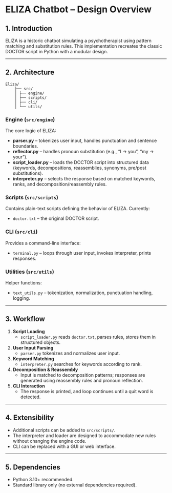 # ELIZA Chatbot – Design Overview

## 1. Introduction

ELIZA is a historic chatbot simulating a psychotherapist using pattern matching and substitution rules. This implementation recreates the classic DOCTOR script in Python with a modular design.

---

## 2. Architecture

```text
Eliza/
    ├── src/
    │ ├── engine/
    │ ├── scripts/
    │ ├── cli/
    │ └── utils/
```

### Engine (`src/engine`)

The core logic of ELIZA:

- **parser.py** – tokenizes user input, handles punctuation and sentence boundaries.
- **reflector.py** – handles pronoun substitution (e.g., “I → you”, “my → your”).
- **script_loader.py** – loads the DOCTOR script into structured data (keywords, decompositions, reassemblies, synonyms, pre/post substitutions).
- **interpreter.py** – selects the response based on matched keywords, ranks, and decomposition/reassembly rules.

### Scripts (`src/scripts`)

Contains plain-text scripts defining the behavior of ELIZA. Currently:

- `doctor.txt` – the original DOCTOR script.

### CLI (`src/cli`)

Provides a command-line interface:

- `terminal.py` – loops through user input, invokes interpreter, prints responses.

### Utilities (`src/utils`)

Helper functions:

- `text_utils.py` – tokenization, normalization, punctuation handling, logging.

---

## 3. Workflow

1. **Script Loading**
   - `script_loader.py` reads `doctor.txt`, parses rules, stores them in structured objects.
2. **User Input Parsing**
   - `parser.py` tokenizes and normalizes user input.
3. **Keyword Matching**
   - `interpreter.py` searches for keywords according to rank.
4. **Decomposition & Reassembly**
   - Input is matched to decomposition patterns; responses are generated using reassembly rules and pronoun reflection.
5. **CLI Interaction**
   - The response is printed, and loop continues until a quit word is detected.

---

## 4. Extensibility

- Additional scripts can be added to `src/scripts/`.
- The interpreter and loader are designed to accommodate new rules without changing the engine code.
- CLI can be replaced with a GUI or web interface.

---

## 5. Dependencies

- Python 3.10+ recommended.
- Standard library only (no external dependencies required).
